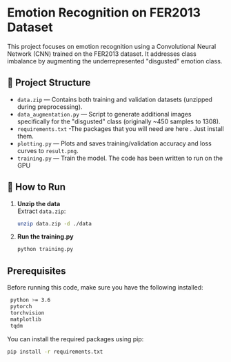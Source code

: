 # Emotion Recognition on FER2013 Dataset

This project focuses on emotion recognition using a Convolutional Neural Network (CNN) trained on the FER2013 dataset. It addresses class imbalance by augmenting the underrepresented "disgusted" emotion class.

## 📁 Project Structure

- `data.zip` — Contains both training and validation datasets (unzipped during preprocessing).
- `data_augmentation.py` — Script to generate additional images specifically for the "disgusted" class (originally ~450 samples to 1308).
- `requirements.txt` -The packages  that you will need are here . Just install them.
- `plotting.py` — Plots and saves training/validation accuracy and loss curves to `result.png`.
- `training.py` — Train the model. The code has been written to run on the GPU 

## 🚀 How to Run

1. **Unzip the data**  
   Extract `data.zip`:
   ```bash
   unzip data.zip -d ./data
2. **Run the training.py**
   ```bash
   python training.py
   ```

## Prerequisites
   
   Before running this code, make sure you have the following installed:
   
  ```bash
   python >= 3.6
   pytorch
   torchvision
   matplotlib
   tqdm 
   ```
   
   You can install the required packages using pip:
   
   ```bash
   pip install -r requirements.txt
   ```

